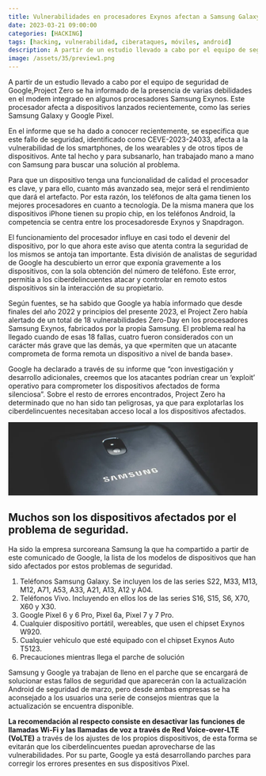 ```yaml
---
title: Vulnerabilidades en procesadores Exynos afectan a Samsung Galaxy y Google Pixel
date: 2023-03-21 09:00:00 
categories: [HACKING]
tags: [hacking, vulnerabilidad, ciberataques, móviles, android]
description: A partir de un estudio llevado a cabo por el equipo de seguridad de Google,Project Zero se ha informado de la presencia de varias debilidades en el modem integrado en algunos procesadores Samsung Exynos. 
image: /assets/35/preview1.png
--- 
```



A partir de un estudio llevado a cabo por el equipo de seguridad de Google,Project Zero se ha informado de la presencia de varias debilidades en el modem integrado en algunos procesadores Samsung Exynos. Este procesador afecta a dispositivos lanzados recientemente, como las series Samsung Galaxy y Google Pixel.

En el informe que se ha dado a conocer recientemente, se especifica que este fallo de seguridad, identificado como CEVE-2023-24033, afecta a la vulnerabilidad de los smartphones, de los wearables y de otros tipos de dispositivos. Ante tal hecho y para subsanarlo, han trabajado mano a mano con Samsung para buscar una solución al problema.

Para que un dispositivo tenga una funcionalidad de calidad el procesador es clave, y para ello, cuanto más avanzado sea, mejor será el rendimiento que dará el artefacto. Por esta razón, los teléfonos de alta gama tienen los mejores procesadores en cuanto a tecnología. De la misma manera que los dispositivos iPhone tienen su propio chip, en los teléfonos Android, la competencia se centra entre los procesadoresde Exynos y Snapdragon.

El funcionamiento del procesador influye en casi todo el devenir del dispositivo, por lo que ahora este aviso que atenta contra la seguridad de los mismos se antoja tan importante. Esta división de analistas de seguridad de Google ha descubierto un error que exponía gravemente a los dispositivos, con la sola obtención del número de teléfono. Este error, permitía a los ciberdelincuentes atacar y controlar en remoto estos dispositivos sin la interacción de su propietario.

Según fuentes, se ha sabido que Google ya había informado que desde finales del año 2022 y principios del presente 2023, el Project Zero había alertado de un total de 18 vulnerabilidades Zero-Day en los procesadores Samsung Exynos, fabricados por la propia Samsung. El problema real ha llegado cuando de esas 18 fallas, cuatro fueron considerados con un carácter más grave que las demás, ya que «permiten que un atacante comprometa de forma remota un dispositivo a nivel de banda base».

Google ha declarado a través de su informe que “con investigación y desarrollo adicionales, creemos que los atacantes podrían crear un ‘exploit’ operativo para comprometer los dispositivos afectados de forma silenciosa”. Sobre el resto de errores encontrados, Project Zero ha determinado que no han sido tan peligrosas, ya que para explotarlas los ciberdelincuentes necesitaban acceso local a los dispositivos afectados.

![Imagen 01](/assets/35/035.png)

## Muchos son los dispositivos afectados por el problema de seguridad.

Ha sido la empresa surcoreana Samsung la que ha compartido a partir de este comunicado de Google, la lista de los modelos de dispositivos que han sido afectados por estos problemas de seguridad.

1. Teléfonos Samsung Galaxy. Se incluyen los de las series S22, M33, M13, M12, A71, A53, A33, A21, A13, A12 y A04.
2. Teléfonos Vivo. Incluyendo en ellos los de las series S16, S15, S6, X70, X60 y X30.
3. Google Pixel 6 y 6 Pro, Pixel 6a, Pixel 7 y 7 Pro.
4. Cualquier dispositivo portátil, wereables, que usen el chipset Exynos W920.
5. Cualquier vehículo que esté equipado con el chipset Exynos Auto T5123.
6. Precauciones mientras llega el parche de solución

Samsung y Google ya trabajan de lleno en el parche que se encargará de solucionar estas fallos de seguridad que aparecerán con la actualización Android de seguridad de marzo, pero desde ambas empresas se ha aconsejado a los usuarios una serie de consejos mientras que la actualización se encuentra disponible.

**La recomendación al respecto consiste en desactivar las funciones de llamadas Wi-Fi y las llamadas de voz a través de Red Voice-over-LTE (VoLTE)** a través de los ajustes de los propios dispositivos, de esta forma se evitarán que los ciberdelincuentes puedan aprovecharse de las vulnerabilidades. Por su parte, Google ya está desarrollando parches para corregir los errores presentes en sus dispositivos Pixel.
